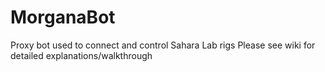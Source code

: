 # MorganaBot
Proxy bot used to connect and control Sahara Lab rigs
Please see wiki for detailed explanations/walkthrough
